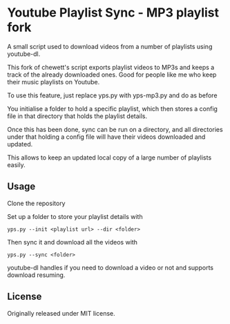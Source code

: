 # Youtube Playlist Sync - MP3 playlist fork

A small script used to download videos from a number of playlists using youtube-dl.

This fork of chewett's script exports playlist videos to MP3s and keeps a track of the already downloaded ones.
Good for people like me who keep their music playlists on Youtube.

To use this feature, just replace yps.py with yps-mp3.py and do as before

You initialise a folder to hold a specific playlist, which then stores a config file in that directory that holds the
 playlist details.

Once this has been done, sync can be run on a directory, and all directories under that holding a config file will
 have their videos downloaded and updated.
 
This allows to keep an updated local copy of a large number of playlists easily.

## Usage

Clone the repository

Set up a folder to store your playlist details with

    yps.py --init <playlist url> --dir <folder>

Then sync it and download all the videos with

    yps.py --sync <folder>
    
youtube-dl handles if you need to download a video or not and supports download resuming.

## License

Originally released under MIT license.
